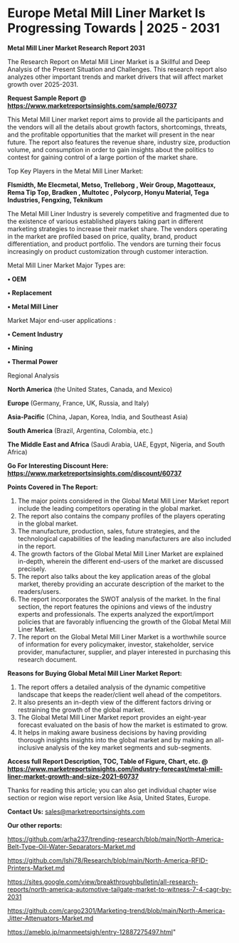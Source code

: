  # Europe Metal Mill Liner Market Is Progressing Towards | 2025 - 2031

<strong>Metal Mill Liner Market Research Report 2031</strong>

The Research Report on Metal Mill Liner Market is a Skillful and Deep Analysis of the Present Situation and Challenges. This research report also analyzes other important trends and market drivers that will affect market growth over 2025-2031.

<strong>Request Sample Report @ <a href=https://www.marketreportsinsights.com/sample/60737>https://www.marketreportsinsights.com/sample/60737</a></strong>

This Metal Mill Liner market report aims to provide all the participants and the vendors will all the details about growth factors, shortcomings, threats, and the profitable opportunities that the market will present in the near future. The report also features the revenue share, industry size, production volume, and consumption in order to gain insights about the politics to contest for gaining control of a large portion of the market share.

Top Key Players in the Metal Mill Liner Market:

<strong>Flsmidth, Me Elecmetal, Metso, Trelleborg , Weir Group, Magotteaux, Rema Tip Top, Bradken , Multotec , Polycorp, Honyu Material, Tega Industries, Fengxing, Teknikum </strong>

The Metal Mill Liner Industry is severely competitive and fragmented due to the existence of various established players taking part in different marketing strategies to increase their market share. The vendors operating in the market are profiled based on price, quality, brand, product differentiation, and product portfolio. The vendors are turning their focus increasingly on product customization through customer interaction.

Metal Mill Liner Market Major Types are:

<strong>• OEM

• Replacement

• Metal Mill Liner</strong>

Market Major end-user applications :

<strong>• Cement Industry

• Mining

• Thermal Power</strong>

Regional Analysis

</u><strong><b>North America</b></strong> (the United States, Canada, and Mexico)

<strong><b>Europe </b></strong>(Germany, France, UK, Russia, and Italy)

<strong><b>Asia-Pacific</b></strong> (China, Japan, Korea, India, and Southeast Asia)

<strong><b>South America</b></strong> (Brazil, Argentina, Colombia, etc.)

<strong><b>The Middle East and Africa</b></strong> (Saudi Arabia, UAE, Egypt, Nigeria, and South Africa)

<strong>Go For Interesting Discount Here: <a href=https://www.marketreportsinsights.com/discount/60737>https://www.marketreportsinsights.com/discount/60737</a></strong>

<strong>Points Covered in The Report:</strong>
<ol>
  <li>The major points considered in the Global Metal Mill Liner Market report include the leading competitors operating in the global market.</li>
  <li>The report also contains the company profiles of the players operating in the global market.</li>
  <li>The manufacture, production, sales, future strategies, and the technological capabilities of the leading manufacturers are also included in the report.</li>
  <li>The growth factors of the Global Metal Mill Liner Market are explained in-depth, wherein the different end-users of the market are discussed precisely.</li>
  <li>The report also talks about the key application areas of the global market, thereby providing an accurate description of the market to the readers/users.</li>
  <li>The report incorporates the SWOT analysis of the market. In the final section, the report features the opinions and views of the industry experts and professionals. The experts analyzed the export/import policies that are favorably influencing the growth of the Global Metal Mill Liner Market.</li>
  <li>The report on the Global Metal Mill Liner Market is a worthwhile source of information for every policymaker, investor, stakeholder, service provider, manufacturer, supplier, and player interested in purchasing this research document.</li>
</ol>
<strong>Reasons for Buying Global Metal Mill Liner Market Report:</strong>

<ol>
  <li>The report offers a detailed analysis of the dynamic competitive landscape that keeps the reader/client well ahead of the competitors.</li>
  <li>It also presents an in-depth view of the different factors driving or restraining the growth of the global market.</li>
  <li>The Global Metal Mill Liner Market report provides an eight-year forecast evaluated on the basis of how the market is estimated to grow.</li>
  <li>It helps in making aware business decisions by having providing thorough insights insights into the global market and by making an all-inclusive analysis of the key market segments and sub-segments.</li>
</ol>
<strong>Access full Report Description, TOC, Table of Figure, Chart, etc. @ <a href=https://www.marketreportsinsights.com/industry-forecast/metal-mill-liner-market-growth-and-size-2021-60737>https://www.marketreportsinsights.com/industry-forecast/metal-mill-liner-market-growth-and-size-2021-60737</a></strong>


Thanks for reading this article; you can also get individual chapter wise section or region wise report version like Asia, United States, Europe.

<strong>Contact Us:</strong>
sales@marketreportsinsights.com

<strong>Our other reports:</strong>

<a href=https://github.com/arha237/trending-research/blob/main/North-America-Belt-Type-Oil-Water-Separators-Market.md>https://github.com/arha237/trending-research/blob/main/North-America-Belt-Type-Oil-Water-Separators-Market.md</a>

<a href=https://github.com/Ishi78/Research/blob/main/North-America-RFID-Printers-Market.md>https://github.com/Ishi78/Research/blob/main/North-America-RFID-Printers-Market.md</a>

<a href=https://sites.google.com/view/breakthroughbulletin/all-research-reports/north-america-automotive-tailgate-market-to-witness-7-4-cagr-by-2031>https://sites.google.com/view/breakthroughbulletin/all-research-reports/north-america-automotive-tailgate-market-to-witness-7-4-cagr-by-2031</a>

<a href=https://github.com/cargo2301/Marketing-trend/blob/main/North-America-Jitter-Attenuators-Market.md>https://github.com/cargo2301/Marketing-trend/blob/main/North-America-Jitter-Attenuators-Market.md</a>

<a href=https://ameblo.jp/manmeetsigh/entry-12887275497.html>https://ameblo.jp/manmeetsigh/entry-12887275497.html</a>"
